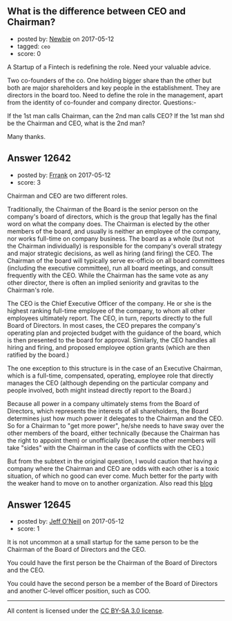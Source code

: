 ## What is the difference between CEO and Chairman?

- posted by: [Newbie](https://stackexchange.com/users/10882664/newbie) on 2017-05-12
- tagged: `ceo`
- score: 0

A Startup of a Fintech is redefining the role.  Need your valuable advice.

Two co-founders of the co. One holding bigger share than the other but both are major shareholders and key people in the establishment. They are directors in the board too. Need to define the role in the management, apart from the identity of co-founder and company director. Questions:-

If the 1st man calls Chairman, can the 2nd man calls CEO?
If the 1st man shd be the Chairman and CEO, what is the 2nd man?

Many thanks.



## Answer 12642

- posted by: [Frrank](https://stackexchange.com/users/7699745/frrank) on 2017-05-12
- score: 3

<p>Chairman and CEO are two different roles.</p>

<p>Traditionally, the Chairman of the Board is the senior person on the company's board of directors, which is the group that legally has the final word on what the company does. The Chairman is elected by the other members of the board, and usually is neither an employee of the company, nor works full-time on company business. The board as a whole (but not the Chairman individually) is responsible for the company's overall strategy and major strategic decisions, as well as hiring (and firing) the CEO. The Chairman of the board will typically serve ex-officio on all board committees (including the executive committee), run all board meetings, and consult frequently with the CEO. While the Chairman has the same vote as any other director, there is often an implied seniority and gravitas to the Chairman's role.</p>

<p>The CEO is the Chief Executive Officer of the company. He or she is the highest ranking full-time employee of the company, to whom all other employees ultimately report. The CEO, in turn, reports directly to the full Board of Directors. In most cases, the CEO prepares the company's operating plan and projected budget with the guidance of the board, which is then presented to the board for approval. Similarly, the CEO handles all hiring and firing, and proposed employee option grants (which are then ratified by the board.)</p>

<p>The one exception to this structure is in the case of an Executive Chairman, which is a full-time, compensated, operating, employee role that directly manages the CEO (although depending on the particular company and people involved, both might instead directly report to the Board.)</p>

<p>Because all power in a company ultimately stems from the Board of Directors, which represents the interests of all shareholders, the Board determines just how much power it delegates to the Chairman and the CEO. So for a Chairman to "get more power", he/she needs to have sway over the other members of the board, either technically (because the Chairman has the right to appoint them) or unofficially (because the other members will take "sides" with the Chairman in the case of conflicts with the CEO.)</p>

<p>But from the subtext in the original question, I would caution that having a company where the Chairman and CEO are odds with each other is a toxic situation, of which no good can ever come. Much better for the party with the weaker hand to move on to another organization.
Also read this <a href="http://www.slate.com/articles/news_and_politics/explainer/2000/01/whats_the_difference_between_ceos_and_chairmen.html" rel="nofollow noreferrer">blog</a> </p>



## Answer 12645

- posted by: [Jeff O'Neill](https://stackexchange.com/users/46273/jeff-o-neill) on 2017-05-12
- score: 1

It is not uncommon at a small startup for the same person to be the Chairman of the Board of Directors and the CEO.

You could have the first person be the Chairman of the Board of Directors and the CEO.

You could have the second person be a member of the Board of Directors and another C-level officer position, such as COO.



---

All content is licensed under the [CC BY-SA 3.0 license](https://creativecommons.org/licenses/by-sa/3.0/).
